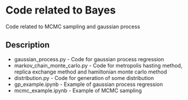 # Code related to Bayes
Code related to MCMC sampling and gaussian process

## Description
- gaussian_process.py - Code for gaussian process regression
- markov_chain_monte_carlo.py - Code for metropolis hasting method, replica exchange method and hamiltonian monte carlo method
- distribution.py - Code for generation of some distribution
- gp_example.ipynb - Example of gaussian process regression
- mcmc_example.ipynb - Example of MCMC sampling
